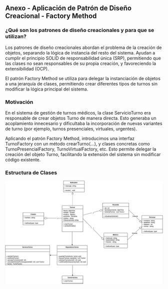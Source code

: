 ## Anexo - Aplicación de Patrón de Diseño Creacional - Factory Method

### ¿Qué son los patrones de diseño creacionales y para que se utilizan?

Los patrones de diseño creacionales abordan el problema de la creación de objetos, separando la lógica de instancia del resto del sistema. Ayudan a cumplir el principio SOLID de responsabilidad única (SRP), permitiendo que las clases no sean responsables de su propia creación, y favoreciendo la extensibilidad (OCP).

El patrón Factory Method se utiliza para delegar la instanciación de objetos a una jerarquía de clases, permitiendo crear diferentes tipos de turnos sin modificar la lógica principal del sistema.

### Motivación

En el sistema de gestión de turnos médicos, la clase ServicioTurno era responsable de crear objetos Turno de manera directa. Esto generaba un acoplamiento innecesario y dificultaba la incorporación de nuevas variantes de turno (por ejemplo, turnos presenciales, virtuales, urgentes).

Aplicando el patrón Factory Method, introducimos una interfaz TurnoFactory con un método crearTurno(...), y clases concretas como TurnoPresencialFactory, TurnoVirtualFactory, etc. Esto permite delegar la creación del objeto Turno, facilitando la extensión del sistema sin modificar código existente.

### Estructura de Clases

![DiagramaClase](https://github.com/abartomioli/SistemaGestionTurnos/blob/main/ImgPOO/Factory.jpg?raw=true)
